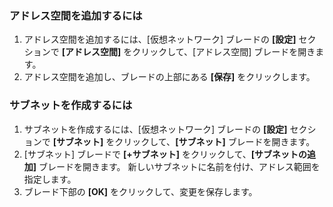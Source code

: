 ### <a name="to-add-address-space"></a>アドレス空間を追加するには
1. アドレス空間を追加するには、[仮想ネットワーク] ブレードの **[設定]** セクションで **[アドレス空間]** をクリックして、[アドレス空間] ブレードを開きます。
2. アドレス空間を追加し、ブレードの上部にある **[保存]** をクリックします。
  
### <a name="to-create-subnets"></a>サブネットを作成するには
1. サブネットを作成するには、[仮想ネットワーク] ブレードの **[設定]** セクションで **[サブネット]** をクリックして、**[サブネット]** ブレードを開きます。 
2. [サブネット] ブレードで **[+サブネット]** をクリックして、**[サブネットの追加]** ブレードを開きます。 新しいサブネットに名前を付け、アドレス範囲を指定します。
3. ブレード下部の **[OK]** をクリックして、変更を保存します。